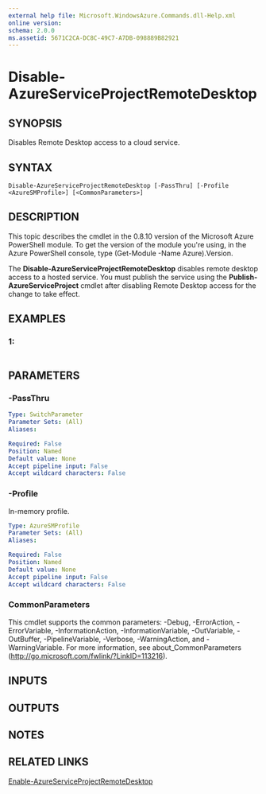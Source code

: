 ```yaml
---
external help file: Microsoft.WindowsAzure.Commands.dll-Help.xml
online version: 
schema: 2.0.0
ms.assetid: 5671C2CA-DC8C-49C7-A7DB-098889B82921
---
```


# Disable-AzureServiceProjectRemoteDesktop

## SYNOPSIS
Disables Remote Desktop access to a cloud service.

## SYNTAX

```
Disable-AzureServiceProjectRemoteDesktop [-PassThru] [-Profile <AzureSMProfile>] [<CommonParameters>]
```

## DESCRIPTION
This topic describes the cmdlet in the 0.8.10 version of the Microsoft Azure PowerShell module.
To get the version of the module you're using, in the Azure PowerShell console, type (Get-Module -Name Azure).Version.

The **Disable-AzureServiceProjectRemoteDesktop** disables remote desktop access to a hosted service.
You must publish the service using the **Publish-AzureServiceProject** cmdlet after disabling Remote Desktop access for the change to take effect.

## EXAMPLES

### 1:
```

```

## PARAMETERS

### -PassThru

```yaml
Type: SwitchParameter
Parameter Sets: (All)
Aliases: 

Required: False
Position: Named
Default value: None
Accept pipeline input: False
Accept wildcard characters: False
```

### -Profile
In-memory profile.

```yaml
Type: AzureSMProfile
Parameter Sets: (All)
Aliases: 

Required: False
Position: Named
Default value: None
Accept pipeline input: False
Accept wildcard characters: False
```

### CommonParameters
This cmdlet supports the common parameters: -Debug, -ErrorAction, -ErrorVariable, -InformationAction, -InformationVariable, -OutVariable, -OutBuffer, -PipelineVariable, -Verbose, -WarningAction, and -WarningVariable. For more information, see about_CommonParameters (http://go.microsoft.com/fwlink/?LinkID=113216).

## INPUTS

## OUTPUTS

## NOTES

## RELATED LINKS

[Enable-AzureServiceProjectRemoteDesktop](./Enable-AzureServiceProjectRemoteDesktop.md)


